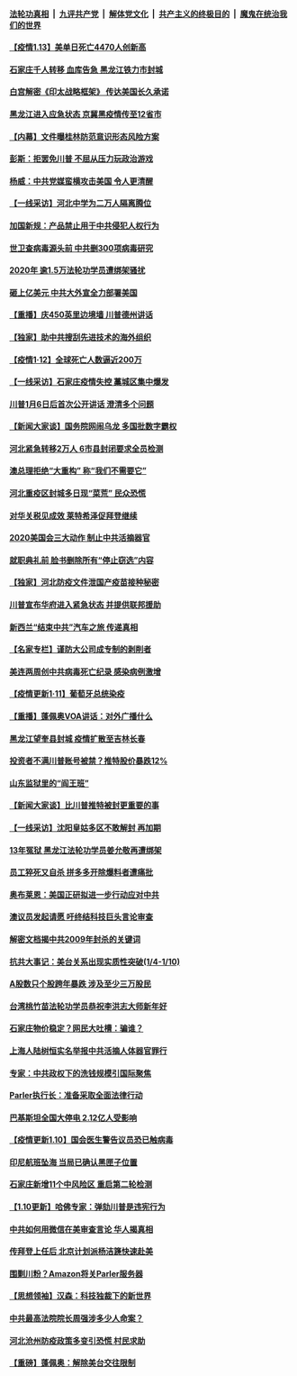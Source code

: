 ####  [法轮功真相](../../../../basic/blob/master/README.md?t=01140002) &nbsp;|&nbsp; [九评共产党](../../../../9ping.md/blob/master/README.md?t=01140002) &nbsp;|&nbsp; [解体党文化](../../../../jtdwh.md/blob/master/README.md?t=01140002)  &nbsp;|&nbsp; [共产主义的终极目的](../../../../gczydzjmd.md/blob/master/README.md?t=01140002) &nbsp;|&nbsp; [魔鬼在统治我们的世界](../../../../mgztzwmdsj.md/blob/master/README.md?t=01140002) 

#### [【疫情1.13】美单日死亡4470人创新高](../pages/nf4514/n12685206.md?t=01140002) 

#### [石家庄千人转移 血库告急 黑龙江铁力市封城](../pages/nf4514/n12685098.md?t=01140002) 

#### [白宫解密《印太战略框架》 传达美国长久承诺](../pages/nf4514/n12685318.md?t=01140002) 

#### [黑龙江进入应急状态 京冀黑疫情传至12省市](../pages/nf4514/n12684519.md?t=01140002) 

#### [【内幕】文件曝桂林防范意识形态风险方案](../pages/nf4514/n12682135.md?t=01140002) 

#### [彭斯：拒罢免川普 不屈从压力玩政治游戏](../pages/nf4514/n12684330.md?t=01140002) 

#### [杨威：中共党媒蛮横攻击美国 令人更清醒](../pages/nf4514/n12684226.md?t=01140002) 

#### [【一线采访】河北中学为二万人隔离腾位](../pages/nf4514/n12683961.md?t=01140002) 

#### [加国新规：产品禁止用于中共侵犯人权行为](../pages/nf4514/n12684038.md?t=01140002) 

#### [世卫查病毒源头前 中共删300项病毒研究](../pages/nf4514/n12683784.md?t=01140002) 

#### [2020年 逾1.5万法轮功学员遭绑架骚扰](../pages/nf4514/n12682977.md?t=01140002) 

#### [砸上亿美元 中共大外宣全力部署美国](../pages/nf4514/n12682358.md?t=01140002) 

#### [【重播】庆450英里边境墙 川普德州讲话](../pages/nf4514/n12681395.md?t=01140002) 

#### [【独家】助中共搜刮先进技术的海外组织](../pages/nf4514/n12669672.md?t=01140002) 

#### [【疫情1·12】全球死亡人数逼近200万](../pages/nf4514/n12682885.md?t=01140002) 

#### [【一线采访】石家庄疫情失控 藁城区集中爆发](../pages/nf4514/n12683438.md?t=01140002) 

#### [川普1月6日后首次公开讲话 澄清多个问题](../pages/nf4514/n12683652.md?t=01140002) 

#### [【新闻大家谈】国务院网闹乌龙 多国批数字霸权](../pages/nf4514/n12683439.md?t=01140002) 

#### [河北紧急转移2万人 6市县封闭要求全员检测](../pages/nf4514/n12682521.md?t=01140002) 

#### [澳总理拒绝“大重构” 称“我们不需要它”](../pages/nf4514/n12682162.md?t=01140002) 

#### [河北重疫区封城多日现“菜荒” 民众恐慌](../pages/nf4514/n12682766.md?t=01140002) 

#### [对华关税见成效 莱特希泽促拜登继续](../pages/nf4514/n12682174.md?t=01140002) 

#### [2020美国会三大动作 制止中共活摘器官](../pages/nf4514/n12682004.md?t=01140002) 

#### [就职典礼前 脸书删除所有“停止窃选”内容](../pages/nf4514/n12682647.md?t=01140002) 

#### [【独家】河北防疫文件泄国产疫苗接种秘密](../pages/nf4514/n12682302.md?t=01140002) 

#### [川普宣布华府进入紧急状态 并提供联邦援助](../pages/nf4514/n12682033.md?t=01140002) 

#### [新西兰“结束中共”汽车之旅 传递真相](../pages/nf4514/n12681352.md?t=01140002) 

#### [【名家专栏】谨防大公司成专制的剥削者](../pages/nf4514/n12680926.md?t=01140002) 

#### [美连两周创中共病毒死亡纪录 感染病例激增](../pages/nf4514/n12681763.md?t=01140002) 

#### [【疫情更新1·11】葡萄牙总统染疫](../pages/nf4514/n12680567.md?t=01140002) 

#### [【重播】蓬佩奥VOA讲话：对外广播什么](../pages/nf4514/n12681321.md?t=01140002) 

#### [黑龙江望奎县封城 疫情扩散至吉林长春](../pages/nf4514/n12681430.md?t=01140002) 

#### [投资者不满川普账号被禁？推特股价暴跌12%](../pages/nf4514/n12681134.md?t=01140002) 

#### [山东监狱里的“阎王班”](../pages/nf4514/n12679623.md?t=01140002) 

#### [【新闻大家谈】比川普推特被封更重要的事](../pages/nf4514/n12681139.md?t=01140002) 

#### [【一线采访】沈阳皇姑多区不敢解封 再加期](../pages/nf4514/n12680713.md?t=01140002) 

#### [13年冤狱 黑龙江法轮功学员姜允敬再遭绑架](../pages/nf4514/n12678833.md?t=01140002) 

#### [员工猝死又自杀 拼多多开除爆料者遭痛批](../pages/nf4514/n12679974.md?t=01140002) 

#### [奥布莱恩：美国正研拟进一步行动应对中共](../pages/nf4514/n12680297.md?t=01140002) 

#### [澳议员发起请愿 吁终结科技巨头言论审查](../pages/nf4514/n12680134.md?t=01140002) 

#### [解密文档揭中共2009年封杀的关键词](../pages/nf4514/n12677509.md?t=01140002) 

#### [抗共大事记：美台关系出现实质性突破(1/4-1/10)](../pages/nf4514/n12679245.md?t=01140002) 

#### [A股数只个股跨年暴跌 涉及至少三万股民](../pages/nf4514/n12679379.md?t=01140002) 

#### [台湾桃竹苗法轮功学员恭祝李洪志大师新年好](../pages/nf4514/n12679002.md?t=01140002) 

#### [石家庄物价稳定？网民大吐槽：骗谁？](../pages/nf4514/n12679398.md?t=01140002) 

#### [上海人陆树恒实名举报中共活摘人体器官罪行](../pages/nf4514/n12678866.md?t=01140002) 

#### [专家：中共政权下的洗钱规模引国际聚焦](../pages/nf4514/n12679091.md?t=01140002) 

#### [Parler执行长：准备采取全面法律行动](../pages/nf4514/n12679048.md?t=01140002) 

#### [巴基斯坦全国大停电 2.12亿人受影响](../pages/nf4514/n12679043.md?t=01140002) 

#### [【疫情更新1.10】国会医生警告议员恐已触病毒](../pages/nf4514/n12678707.md?t=01140002) 

#### [印尼航班坠海 当局已确认黑匣子位置](../pages/nf4514/n12678951.md?t=01140002) 

#### [石家庄新增11个中风险区 重启第二轮检测](../pages/nf4514/n12678588.md?t=01140002) 

#### [【1.10更新】哈佛专家：弹劾川普是违宪行为](../pages/nf4514/n12678286.md?t=01140002) 

#### [中共如何用微信在美审查言论 华人揭真相](../pages/nf4514/n12677075.md?t=01140002) 

#### [传拜登上任后 北京计划派杨洁篪快速赴美](../pages/nf4514/n12677894.md?t=01140002) 

#### [围剿川粉？Amazon将关Parler服务器](../pages/nf4514/n12678349.md?t=01140002) 

#### [【思想领袖】汉森：科技独裁下的新世界](../pages/nf4514/n12594207.md?t=01140002) 

#### [中共最高法院院长周强涉多少人命案？](../pages/nf4514/n12678074.md?t=01140002) 

#### [河北沧州防疫政策多变引恐慌 村民求助](../pages/nf4514/n12678004.md?t=01140002) 

#### [【重磅】蓬佩奥：解除美台交往限制](../pages/nf4514/n12678083.md?t=01140002) 

